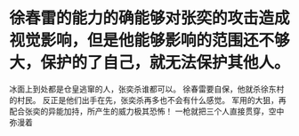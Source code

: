 # 徐春雷的能力的确能够对张奕的攻击造成视觉影响，但是他能够影响的范围还不够大，保护的了自己，就无法保护其他人。
冰面上到处都是仓皇逃窜的人，张奕杀谁都可以。
徐春雷要自保，他就杀徐东村的村民。
反正是他们出手在先，张奕杀再多也不会有什么感觉。
军用的大狙，再配合张奕的异能加持，所产生的威力极其恐怖！
一枪就把三个人直接贯穿，空中弥漫着

